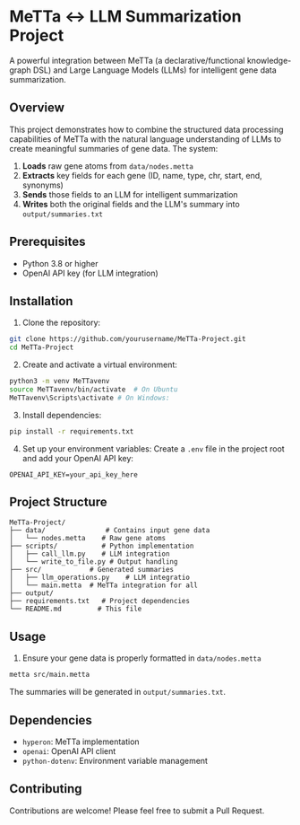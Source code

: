 # MeTTa ↔ LLM Summarization Project

A powerful integration between MeTTa (a declarative/functional knowledge-graph DSL) and Large Language Models (LLMs) for intelligent gene data summarization.

## Overview

This project demonstrates how to combine the structured data processing capabilities of MeTTa with the natural language understanding of LLMs to create meaningful summaries of gene data. The system:

1. **Loads** raw gene atoms from `data/nodes.metta`
2. **Extracts** key fields for each gene (ID, name, type, chr, start, end, synonyms)
3. **Sends** those fields to an LLM for intelligent summarization
4. **Writes** both the original fields and the LLM's summary into `output/summaries.txt`

## Prerequisites

- Python 3.8 or higher
- OpenAI API key (for LLM integration)

## Installation

1. Clone the repository:
```bash
git clone https://github.com/yourusername/MeTTa-Project.git
cd MeTTa-Project
```

2. Create and activate a virtual environment:
```bash
python3 -m venv MeTTavenv 
source MeTTavenv/bin/activate  # On Ubuntu
MeTTavenv\Scripts\activate # On Windows: 
```

3. Install dependencies:
```bash
pip install -r requirements.txt
```

4. Set up your environment variables:
Create a `.env` file in the project root and add your OpenAI API key:
```
OPENAI_API_KEY=your_api_key_here
```

## Project Structure

```
MeTTa-Project/
├── data/               # Contains input gene data
│   └── nodes.metta    # Raw gene atoms
├── scripts/           # Python implementation
│   ├── call_llm.py    # LLM integration
│   └── write_to_file.py # Output handling
├── src/            # Generated summaries
│   ├── llm_operations.py    # LLM integratio
│   └── main.metta  # MeTTa integration for all 
├── output/ 
├── requirements.txt   # Project dependencies
└── README.md         # This file
```

## Usage

1. Ensure your gene data is properly formatted in `data/nodes.metta`
```bash
metta src/main.metta
```

The summaries will be generated in `output/summaries.txt`.

## Dependencies

- `hyperon`: MeTTa implementation
- `openai`: OpenAI API client
- `python-dotenv`: Environment variable management

## Contributing

Contributions are welcome! Please feel free to submit a Pull Request.

